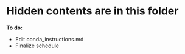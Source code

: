 # Hidden contents are in this folder


**To do:**
- Edit conda_instructions.md
- Finalize schedule




